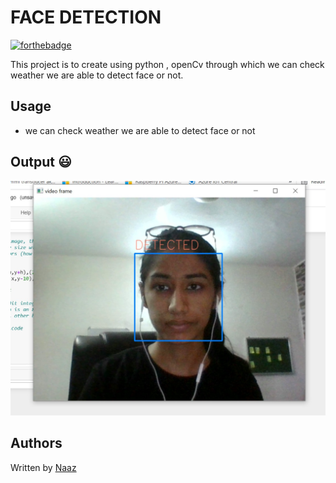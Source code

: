 # FACE DETECTION

[![forthebadge](https://forthebadge.com/images/badges/made-with-python.svg)](https://forthebadge.com)

This project is to create using python , openCv through which we can check weather we are able to detect face or not.

## Usage
* we can check weather we are able to detect face or not


## Output :smiley:
<img width="528" alt="figure" src="https://github.com/naazkakria/face_recognition_/blob/main/image_detected.jpeg">

## Authors
Written by [Naaz](https://github.com/naazkakria)


